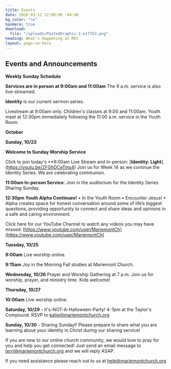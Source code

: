 ```yaml
---
title: Events
date: 2020-03-12 12:09:00 -04:00
bg_color: "\n"
hasHero: true
download:
  file: "/uploads/PastedGraphic-1-e17753.png"
heading: What's Happening at MCC
layout: page-no-hero
---
```


## Events and Announcements

**Weekly Sunday Schedule**

**Services are in person at 9:00am and 11:00am** The 9 a.m. service is also live-streamed.

**Identity** is our current sermon series.

Livestream at 9:00am only. Children's classes at 9:00 and 11:00am. Youth meet at 12:30pm immediately following the 11:00 a.m. service in the Youth Room.

**October**

**Sunday, 10/23** 

**Welcome to Sunday Worship Service** 

Click to join today's **9:00am Live Stream and In-person: [**Identity: Light**].(https://youtu.be/ZFGhDCeTms4) Join us for Week 14 as we continue the Identity Series. We are celebrating communion.

**11:00am In-person Service**: Join in the auditorium for the  Identity Series Sharing Sunday.

**12:30pm Youth Alpha Continues!**
• In the Youth Room
• Encounter Jesus!
• Alpha creates space for honest conversation around some of life’s biggest questions, providing opportunity to connect and share ideas and opinions in a safe and caring environment.

Click here for our YouTube Channel to watch any videos you may have missed:
[https://www.youtube.com/user/MariemontCh](https://www.youtube.com/user/MariemontCh)

**Tuesday, 10/25**

**9:00am** Live worship online.

**9:15am** Joy in the Morning Fall studies at Mariemont Church.

**Wednesday, 10/26** Prayer and Worship Gathering at 7 p.m.
Join us for worship, prayer, and ministry time. Kids welcome!

**Thursday, 10/27** 

**10:00am** Live worship online.

**Saturday, 10/29** - It's-NOT-A-Halloween-Party! 4-7pm at the Taylor's Compound. RSVP to katie@mariemontchurch.org 

**Sunday, 10/30** - Sharing Sunday!! Please prepare to share what you are learning about your identity in Christ during our sharing service!

If you are new to our online church community, we would love to pray for you and help you get connected! Just send an email message to [terri@mariemontchurch.org](http://terri@mariemontchurch.org) and we will reply ASAP.

If you need assistance please reach out to us at [help@mariemontchurch.org](http://help@mariemontchurch.org)
